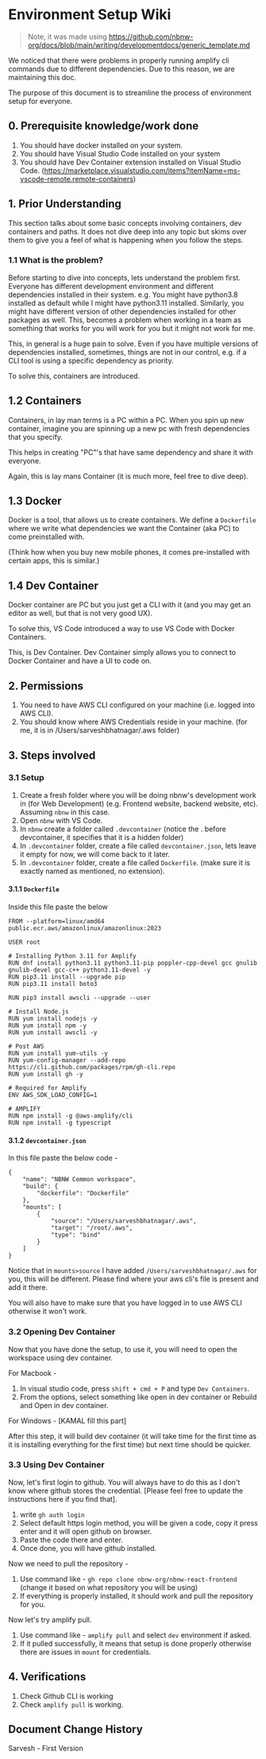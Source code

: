 # Environment Setup Wiki
> Note, it was made using https://github.com/nbnw-org/docs/blob/main/writing/developmentdocs/generic_template.md

We noticed that there were problems in properly running amplify cli commands due to different dependencies. Due to this reason, we are maintaining this doc.

The purpose of this document is to streamline the process of environment setup for everyone.

## 0. Prerequisite knowledge/work done
1. You should have docker installed on your system.
2. You should have Visual Studio Code installed on your system
3. You should have Dev Container extension installed on Visual Studio Code. (https://marketplace.visualstudio.com/items?itemName=ms-vscode-remote.remote-containers)

## 1. Prior Understanding
This section talks about some basic concepts involving containers, dev containers and paths. It does not dive deep into any topic but skims over them to give you a feel of what is happening when you follow the steps.

### 1.1 What is the problem?
Before starting to dive into concepts, lets understand the problem first. Everyone has different development environment and different dependencies installed in their system. e.g. You might have python3.8 installed as default while I might have python3.11 installed. Similarly, you might have different version of other dependencies installed for other packages as well. This, becomes a problem when working in a team as something that works for you will work for you but it might not work for me.

This, in general is a huge pain to solve. Even if you have multiple versions of dependencies installed, sometimes, things are not in our control, e.g. if a CLI tool is using a specific dependency as priority.

To solve this, containers are introduced.

## 1.2 Containers
Containers, in lay man terms is a PC within a PC. When you spin up new container, imagine you are spinning up a new pc with fresh dependencies that you specify.

This helps in creating "PC"'s that have same dependency and share it with everyone.

Again, this is lay mans Container (it is much more, feel free to dive deep).

## 1.3 Docker
Docker is a tool, that allows us to create containers. We define a `Dockerfile` where we write what dependencies we want the Container (aka PC) to come preinstalled with.

(Think how when you buy new mobile phones, it comes pre-installed with certain apps, this is similar.)

## 1.4 Dev Container
Docker container are PC but you just get a CLI with it (and you may get an editor as well, but that is not very good UX).

To solve this, VS Code introduced a way to use VS Code with Docker Containers.

This, is Dev Container. Dev Container simply allows you to connect to Docker Container and have a UI to code on.

## 2. Permissions
1. You need to have AWS CLI configured on your machine (i.e. logged into AWS CLI).
2. You should know where AWS Credentials reside in your machine. (for me, it is in /Users/sarveshbhatnagar/.aws folder)

## 3. Steps involved
### 3.1 Setup
1. Create a fresh folder where you will be doing nbnw's development work in (for Web Development) (e.g. Frontend website, backend website, etc). Assuming `nbnw` in this case.
2. Open `nbnw` with VS Code.
3. In `nbnw` create a folder called `.devcontainer` (notice the . before devcontainer, it specifies that it is a hidden folder)
4. In `.devcontainer` folder, create a file called `devcontainer.json`, lets leave it empty for now, we will come back to it later.
5. In `.devcontainer` folder, create a file called `Dockerfile`. (make sure it is exactly named as mentioned, no extension).


#### 3.1.1 `Dockerfile`
Inside this file paste the below

```
FROM --platform=linux/amd64 public.ecr.aws/amazonlinux/amazonlinux:2023

USER root

# Installing Python 3.11 for Amplify
RUN dnf install python3.11 python3.11-pip poppler-cpp-devel gcc gnulib gnulib-devel gcc-c++ python3.11-devel -y
RUN pip3.11 install --upgrade pip
RUN pip3.11 install boto3

RUN pip3 install awscli --upgrade --user

# Install Node.js
RUN yum install nodejs -y
RUN yum install npm -y
RUN yum install awscli -y

# Post AWS
RUN yum install yum-utils -y
RUN yum-config-manager --add-repo https://cli.github.com/packages/rpm/gh-cli.repo
RUN yum install gh -y

# Required for Amplify
ENV AWS_SDK_LOAD_CONFIG=1

# AMPLIFY 
RUN npm install -g @aws-amplify/cli
RUN npm install -g typescript
```

#### 3.1.2 `devcontainer.json`
In this file paste the below code - 
```
{
	"name": "NBNW Common workspace",
	"build": {
		"dockerfile": "Dockerfile"
	},
	"mounts": [
		{
			"source": "/Users/sarveshbhatnagar/.aws",
			"target": "/root/.aws",
			"type": "bind"
		}
	]
}
```

Notice that in `mounts>source` I have added `/Users/sarveshbhatnagar/.aws` for you, this will be different. Please find where your aws cli's file is present and add it there.

You will also have to make sure that you have logged in to use AWS CLI otherwise it won't work.

### 3.2 Opening Dev Container
Now that you have done the setup, to use it, you will need to open the workspace using dev container.

For Macbook - 
1. In visual studio code, press `shift + cmd + P` and type `Dev Containers`.
2. From the options, select something like open in dev container or Rebuild and Open in dev container.

For Windows - 
[KAMAL fill this part]

After this step, it will build dev container (it will take time for the first time as it is installing everything for the first time) but next time should be quicker.

### 3.3 Using Dev Container
Now, let's first login to github. You will always have to do this as I don't know where github stores the credential. [Please feel free to update the instructions here if you find that].

1. write `gh auth login`
2. Select default https login method, you will be given a code, copy it press enter and it will open github on browser.
3. Paste the code there and enter.
4. Once done, you will have github installed.

Now we need to pull the repository - 
1. Use command like - `gh repo clone nbnw-org/nbnw-react-frontend` (change it based on what repository you will be using)
2. If everything is properly installed, it should work and pull the repository for you.

Now let's try amplify pull.
1. Use command like - `amplify pull` and select `dev` environment if asked.
2. If it pulled successfully, it means that setup is done properly otherwise there are issues in `mount` for credentials.

## 4. Verifications
1. Check Github CLI is working
2. Check `amplify pull` is working.


## Document Change History
Sarvesh - First Version
